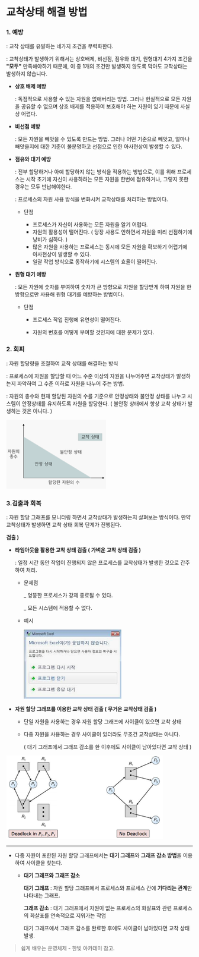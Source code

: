 # 교착상태 해결 방법 



### **1. 예방** 

: 교착 상태를 유발하는 네가지 조건을 무력화한다. 

: 교착상태가 발생하기 위해서는 상호배제, 비선점, 점유와 대기, 원형대기 4가지 조건을 **"모두"** 만족해야하기 때문에, 이 중 1개의 조건만 발생하지 않도록 막아도 교착상태는 발생하지 않습니다. 

- **상호 배제 예방** 

  : 독점적으로 사용할 수 있는 자원을 없애버리는 방법. 그러나 현실적으로 모든 자원을 공유할 수 없으며 상호 배제를 적용하여 보호해야 하는 자원이 있기 때문에 사실상 어렵다.  

- **비선점 예방** 

  : 모든 자원을 빼앗을 수 있도록 만드는 방법. 그러나 어떤 기준으로 빼앗고, 얼마나 빼앗을지에 대한 기준이 불분명하고 선점으로 인한 아사현상이 발생할 수 있다. 

- **점유와 대기 예방**

  : 전부 할당하거나 아예 할당하지 않는 방식을 적용하는 방법으로, 이를 위해 프로세스는 시작 초기에 자신이 사용하려는 모든 자원을 한번에 점유하거나, 그렇지 못한 경우는 모두 반납해야한다. 

  : 프로세스의 자원 사용 방식을 변화시켜 교착상태를 처리하는 방법이다. 

  - 단점 

    - 프로세스가 자신이 사용하는 모든 자원을 알기 어렵다. 
    - 자원의 활용성이 떨어진다. ( 당장 사용도 안하면서 자원을 미리 선점하기에 낭비가 심하다. )
    - 많은 자원을 사용하는 프로세스는 동시에 모든 자원을 확보하기 어렵기에 아사현상이 발생할 수 있다. 
    - 일괄 작업 방식으로 동작하기에 시스템의 효율이 떨어진다. 

    

- **원형 대기 예방** 

  : 모든 자원에 숫자를 부여하여 숫자가 큰 방향으로 자원을 할당받게 하여 자원을 한방향으로만 사용해 원형 대기를 예방하는 방법이다. 

  - 단점 

    - 프로세스 작업 진행에 유연성이 떨어진다. 

    - 자원의 번호를 어떻게 부여할 것인지에 대한 문제가 있다. 

      

### **2. 회피** 

: 자원 할당량을 조절하여 교착 상태를 해결하는 방식

: 프로세스에 자원을 할당할 때 어느 수준 이상의 자원을 나누어주면 교착상태가 발생하는지 파악하여 그 수준 이하로 자원을 나누어 주는 방법. 

: 자원의 총수와 현재 할당된 자원의 수를 기준으로 안정상태와 불안정 상태를 나누고 시스템이 안정상태를 유지하도록 자원을 할당한다.  ( 불안정 상태에서 항상 교착 상태가 발생하는 것은 아니다. )



![image-20200208134447013](images/image-20200208134447013.png)



### 3.**검출과 회복**

: 자원 할당 그래프를 모니터링 하면서 교착상태가 발생하는지 살펴보는 방식이다. 만약 교착상태가 발생하면 교착 상태 회복 단계가 진행된다. 



**검출 )** 

- **타임아웃을 활용한 교착 상태 검출 ( 가벼운 교착 상태 검출 )**

  : 일정 시간 동안 작업이 진행되지 않은 프로세스를 교착상태가 발생한 것으로 간주하여 처리.

  - 문제점 

    _ 엉뚱한 프로세스가 강제 종료될 수 있다. 

    _ 모든 시스템에 적용할 수 없다. 

  - 예시 

    ![image-20200208131519866](images/image-20200208131519866.png)

- **자원 할당 그래프를 이용한 교착 상태 검출 ( 무거운 교착상태 검출 )**

  - 단일 자원을 사용하는 경우 자원 할당 그래프에 사이클이 있으면 교착 상태 

  - 다중 자원을 사용하는 경우 사이클이 있더라도 무조건 교착상태는 아니다. 

    ( 대기 그래프에서 그래프 감소를 한 이후에도 사이클이 남아있다면 교착 상태 )

![image-20200208135459936](images/image-20200208135459936.png)

---

- 다중 자원이 포한된 자원 할당 그래프에서는 **대기 그래프**와 **그래프 감소 방법**을 이용하여 사이클을 찾는다. 

  - **대기 그래프와 그래프 감소** 

    **대기 그래프** : 자원 할당 그래프에서 프로세스와 프로세스 간에 **기다리는 관계**만 나타내는 그래프. 

    **그래프 감소** : 대기 그래프에서 자원이 없는 프로세스의 화살표와 관련 프로세스의 화살표를 연속적으로 지워가는 작업 

    

    대기 그래프에서 그래프 감소를 완료한 후에도 사이클이 남아있다면 교착 상태 발생. 





> 쉽게 배우는 운영체제 - 한빛 아카데미 참고. 